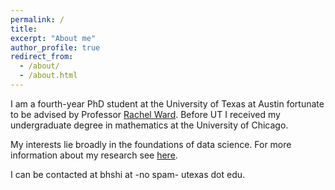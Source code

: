 ```yaml
---
permalink: /
title:
excerpt: "About me"
author_profile: true
redirect_from: 
  - /about/
  - /about.html
---
```


I am a fourth-year PhD student at the University of Texas at Austin fortunate to be advised by Professor [Rachel Ward](https://sites.google.com/prod/view/rward).  Before UT I received my undergraduate degree in mathematics at the University of Chicago.

My interests lie broadly in the foundations of data science.  For more information about my research see [here](https://rhshi.github.io/research/).

I can be contacted at bhshi at -no spam- utexas dot edu.